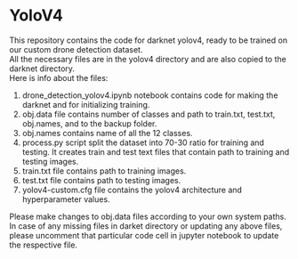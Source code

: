 # YoloV4
This repository contains the code for darknet yolov4, ready to be trained on our custom drone detection dataset.  
All the necessary files are in the yolov4 directory and are also copied to the darknet directory.  
Here is info about the files:  
1) drone_detection_yolov4.ipynb notebook contains code for making the darknet and for initializing training.  
2) obj.data file contains number of classes and path to train.txt, test.txt, obj.names, and to the backup folder.   
3) obj.names contains name of all the 12 classes.  
4) process.py script split the dataset into 70-30 ratio for training and testing. It creates train and test text files that contain path to training and testing images.  
5) train.txt file contains path to training images.  
6) test.txt file contains path to testing images.  
7) yolov4-custom.cfg file contains the yolov4 architecture and hyperparameter values.   
     
Please make changes to obj.data files according to your own system paths.  
In case of any missing files in darket directory or updating any above files, please uncomment that particular code cell in jupyter notebook to update the respective file.
